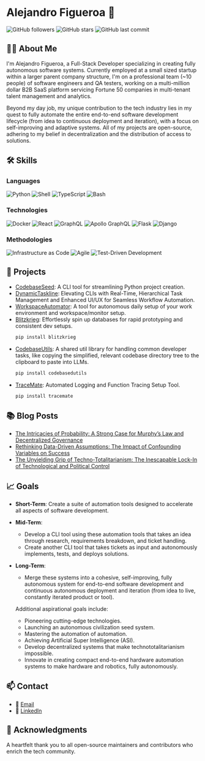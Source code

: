 # Alejandro Figueroa 👋

![GitHub followers](https://img.shields.io/github/followers/alexfigueroa-solutions?style=social)
![GitHub stars](https://img.shields.io/github/stars/alexfigueroa-solutions?style=social)
![GitHub last commit](https://img.shields.io/github/last-commit/alexfigueroa-solutions/rundbfast)

## 👨‍💻 About Me

I'm Alejandro Figueroa, a Full-Stack Developer specializing in creating fully autonomous software systems. Currently employed at a small sized startup within a larger parent company structure, I'm on a professional team (~10 people) of software engineers and QA testers, working on a multi-million dollar B2B SaaS platform servicing Fortune 50 companies in multi-tenant talent management and analytics. 

Beyond my day job, my unique contribution to the tech industry lies in my quest to fully automate the entire end-to-end software development lifecycle (from idea to continuous deployment and iteration), with a focus on self-improving and adaptive systems. All of my projects are open-source, adhering to my belief in decentralization and the distribution of access to solutions.

## 🛠 Skills

### Languages
![Python](https://img.shields.io/badge/-Python-3776AB?logo=python&logoColor=white)
![Shell](https://img.shields.io/badge/-Shell-4EAA25?logo=gnu-bash&logoColor=white)
![TypeScript](https://img.shields.io/badge/-TypeScript-3178C6?logo=typescript&logoColor=white)
![Bash](https://img.shields.io/badge/-Bash-4EAA25?logo=gnu-bash&logoColor=white)

### Technologies
![Docker](https://img.shields.io/badge/-Docker-2496ED?logo=docker&logoColor=white)
![React](https://img.shields.io/badge/-React-61DAFB?logo=react&logoColor=white)
![GraphQL](https://img.shields.io/badge/-GraphQL-E434AA?logo=graphql&logoColor=white)
![Apollo GraphQL](https://img.shields.io/badge/-Apollo%20GraphQL-311C87?logo=apollo-graphql&logoColor=white)
![Flask](https://img.shields.io/badge/-Flask-000000?logo=flask&logoColor=white)
![Django](https://img.shields.io/badge/-Django-092E20?logo=django&logoColor=white)

### Methodologies
![Infrastructure as Code](https://img.shields.io/badge/-Infrastructure%20as%20Code-orange)
![Agile](https://img.shields.io/badge/-Agile-008080)
![Test-Driven Development](https://img.shields.io/badge/-TDD-blue)

## 🚀 Projects

- [CodebaseSeed](https://github.com/alexfigueroa-solutions/codebaseseed): A CLI tool for streamlining Python project creation.
- [DynamicTaskline](https://github.com/alexfigueroa-solutions/DynamicTaskline): Elevating CLIs with Real-Time, Hierarchical Task Management and Enhanced UI/UX for Seamless Workflow Automation.
- [WorkspaceAutomator](https://github.com/alexfigueroa-solutions/WorkspaceAutomator):  A tool for autonomous daily setup of your work environment and workspace/monitor setup.
- [Blitzkrieg](https://github.com/alexfigueroa-solutions/Blitzkrieg): Effortlessly spin up databases for rapid prototyping and consistent dev setups.
  ```bash
  pip install blitzkrieg
  ```
- [CodebaseUtils](https://github.com/alexfigueroa-solutions/CodebasedUtils): A shared util library for handling common developer tasks, like copying the simplified, relevant codebase directory tree to the clipboard to paste into LLMs.
  ```bash
  pip install codebasedutils
  ```
- [TraceMate](https://github.com/alexfigueroa-solutions/TraceMate): Automated Logging and Function Tracing Setup Tool.
  ```bash
  pip install tracemate
  ```

  
## 📚 Blog Posts

- [The Intricacies of Probability: A Strong Case for Murphy’s Law and Decentralized Governance](https://alexfigueroa-solutions.medium.com/the-intricacies-of-probability-a-strong-case-for-murphys-law-and-decentralized-governance-88bd093e2b69)
- [Rethinking Data-Driven Assumptions: The Impact of Confounding Variables on Success](https://alexfigueroa-solutions.medium.com/is-data-clouding-your-judgement-2e684849eeb3)
- [The Unyielding Grip of Techno-Totalitarianism: The Inescapable Lock-In of Technological and Political Control](https://alexfigueroa-solutions.medium.com/the-impending-doom-of-techno-totalitarian-lock-in-a-comprehensive-analysis-581ed961d57d)

## 📈 Goals

- **Short-Term**: Create a suite of automation tools designed to accelerate all aspects of software development.
- **Mid-Term**: 
  - Develop a CLI tool using these automation tools that takes an idea through research, requirements breakdown, and ticket handling.
  - Create another CLI tool that takes tickets as input and autonomously implements, tests, and deploys solutions.
- **Long-Term**: 
  - Merge these systems into a cohesive, self-improving, fully autonomous system for end-to-end software development and continuous autonomous deployment and iteration (from idea to live, constantly iterated product or tool).
  
  Additional aspirational goals include:
  
  - Pioneering cutting-edge technologies.
  - Launching an autonomous civilization seed system.
  - Mastering the automation of automation.
  - Achieving Artificial Super Intelligence (ASI).
  - Develop decentralized systems that make technototalitarianism impossible.
  - Innovate in creating compact end-to-end hardware automation systems to make hardware and robotics, fully autonomously. 
  

## 📫 Contact

- 📧 [Email](mailto:alexfigueroa-solutions@gmail.com)
- 👔 [LinkedIn](https://www.linkedin.com/in/alejandro-figueroa-206596198/)

## 🙏 Acknowledgments

A heartfelt thank you to all open-source maintainers and contributors who enrich the tech community.

